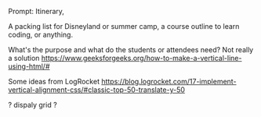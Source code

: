 Prompt: Itinerary,

A packing list for Disneyland or summer camp, a course outline to learn coding, or anything.

What's the purpose and what do the students or attendees need?
Not really a solution
https://www.geeksforgeeks.org/how-to-make-a-vertical-line-using-html/#

Some ideas from LogRocket
https://blog.logrocket.com/17-implement-vertical-alignment-css/#classic-top-50-translate-y-50

? dispaly grid ?

